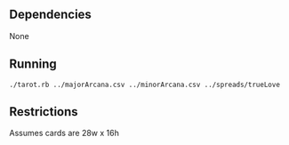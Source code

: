 ## Dependencies

None

## Running

`./tarot.rb ../majorArcana.csv ../minorArcana.csv ../spreads/trueLove`

## Restrictions

Assumes cards are 28w x 16h
